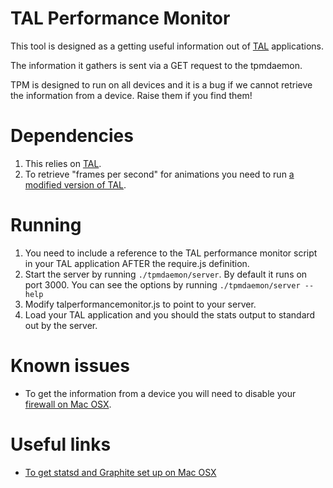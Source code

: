 TAL Performance Monitor
=======================

This tool is designed as a getting useful information out of [TAL](https://github.com/fmtvp/tal) applications.

The information it gathers is sent via a GET request to the tpmdaemon.

TPM is designed to run on all devices and it is a bug if we cannot retrieve the information from a device. Raise them if you find them!

Dependencies
============
1. This relies on [TAL](https://github.com/fmtvp/tal).
2. To retrieve "frames per second" for animations you need to run [a modified version of TAL](https://github.com/rsjtaylor/tal/tree/tween).

Running
=======
1. You need to include a reference to the TAL performance monitor script in your TAL application AFTER the require.js definition.
2. Start the server by running `./tpmdaemon/server`. By default it runs on port 3000. You can see the options by running `./tpmdaemon/server --help`
3. Modify talperformancemonitor.js to point to your server.
4. Load your TAL application and you should the stats output to standard out by the server.

Known issues
============
- To get the information from a device you will need to disable your [firewall on Mac OSX](http://support.apple.com/kb/ht1810).

Useful links
============
- [To get statsd and Graphite set up on Mac OSX](http://steveakers.com/2013/03/12/installing-graphite-statsd-on-mountain-lion-2/) 
